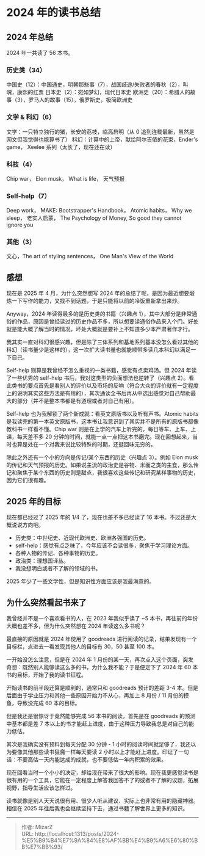 # 2024 年的读书总结

## 2024 年总结
2024 年一共读了 56 本书。
### 历史类（34）
中国史（12）：中国通史，明朝那些事（7），战国歧途/失败者的春秋（2），叫魂，康熙的红票
日本史（2）：宛如梦幻，现代日本史
欧洲史（20）：希腊人的故事（3），罗马人的故事（15），俄罗斯史，极简欧洲史

### 文学 &amp; 科幻（6）
文学：一只特立独行的猪，长安的荔枝，临高启明（从 0 追到连载最新，虽然是网文但我觉得也能算书了）
科幻：计算中的上帝，献给阿尔吉侬的花束，Ender&#39;s game， Xeelee 系列（太长了，现在还在读）

### 科技（4）
Chip war， Elon musk， What is life， 天气预报

### Self-help（7）
Deep work， MAKE: Bootstrapper&#39;s Handbook， Atomic habits， Why we sleep， 老实人启蒙， The Psychology of Money, So good they cannot ignore you

### 其他（3）
文心，The art of styling sentences， One Man&#39;s View of the World

## 感想
现在是 2025 年 4 月，为什么突然想写 2024 年的总结了呢，是因为最近想要煅炼一下写作的能力，又找不到话题，于是只能将以前的冷饭重新拿出来炒。

Anyway，2024 年读得最多的是历史类的书籍（兴趣点 1），其中大部分是非常通俗的作品，原因是曾经读过的历史作品不多，所以想要读通俗作品来入个门。好处就是能大概了解当时的情况，坏处大概就是要补上不知道多少本严肃著作才行。

我其实一直对科幻很感兴趣，但是除了三体系列和基地系列基本没怎么看过其他的科幻（读书量少是这样的），这一次扩大读书量也就能顺带多读几本科幻以满足一下自己。

Self-help 则算是我曾经不怎么重视的一类书籍，感觉有点卖鸡汤。但 2024 年读了一些优秀的 self-help 书后，我对这类型的负面想法也逆转了（兴趣点 2）。看此类书的要点首先是看别人的评价以及市场的反响（符合大众的评价就有一定程度上的说明其实这些方法是有用的），其次通读全书后再从中选出感觉对自己帮助最大的部分（并不是整本书都是有道理或者对自己有用）。

Self-help 也为我解锁了两个新成就：看英文原版书以及听有声书。Atomic habits 是我读完的第一本英文原版书，这本书让我意识到了其实并不是所有的原版书都像教科书一样看不懂。Chip war 则是在上学的汽车上听完的，每日等车、上车、上课，每天差不多 20 分钟的时间，就能一点一点把这本书磨完。现在回想起来，当时也算是处在一个对我来说比较特殊的时期，还挺回味无穷的。

除此之外还有一个小的方向是传记/某个东西的历史（兴趣点 3）。例如 Elon musk 的传记和天气预报的历史。如果说主流的政治史是谷物、米面之类的主食，那么传记和聚焦于某个东西的历史则是甜点，我很喜欢这些传记和研究某样事物的历史，因为它们很有趣。

## 2025 年的目标
现在都已经过了 2025 年的 1/4 了，现在也差不多已经读了 16 本书。不过还是大概说说方向吧。

- 历史类：中世纪史、近现代欧洲史、欧洲各强国的历史。
- self-help：感觉有点乏味了，今年应该不会读很多，聚焦于学习理论方面。
- 各种人物的传记、各种事物的历史。
- 政治类：理想国译丛。
- 我没想明白或者不了解的领域的书。

2025 年少了一些文学性，但是知识性方面应该是我最满意的。

## 为什么突然看起书来了
我曾经并不是一个喜欢看书的人，在 2023 年我似乎读了 ~5 本书，再往前的年份大概也差不多，但为什么突然想在 2024 年读这么多书呢？

最直接的原因就是 2024 年使用了 goodreads 进行阅读的记录，结果发现有一个目标栏，点进去一看发现其他人的目标有 30，50 甚至 100 本。

一开始没怎么注意，但是在 2024 年 1 月份的某一天，再次点入这个页面，突发奇想：既然别人能够读这么多的书，为什么我不能？于是便定下了 2024 年 60 本书的目标，开始了我的读书征程。

开始读书的前半段还算是顺利的，通常只和 goodreads 预计的差距 3-4 本。但是后面由于学业压力和其他一些原因开始力不从心，再加上 8 月份 / 11 月份的摸鱼，导致没完成 60 本的目标。

但是我还是很惊讶于竟然能够完成 56 本书的阅读，首先是在 goodreads 的预测中基本都是差 7 本以上的书才能赶上进度，由于这种压力导致我总是对自己的能力低估。

其次是我确实没有预料到每天分配 30 分钟 - 1 小时的阅读时间就足够了，我还以为要像其他那些读书狂魔一样每天要读 2 小时以上才能赶上进度。印证了一句话：不要高估一天内能达成的成就，也不要低估一年内积累的效果。

现在回看当时一个小小的决定，却给现在带来了很大的影响。现在我更感觉读书是很有用的一个工具，它能在一定程度上解答我回答不了的或者不了解的议题，拓展视野，指导生活应该怎样过。

读书就像是别人天天说很有用、很少人听从建议、实际上也非常有用的隐藏神器。相信在 2025 年往后我也会继续坚持下去，通过书籍了解世界上更多的知识。

---

> 作者: MizarZ  
> URL: http://localhost:1313/posts/2024-%E5%B9%B4%E7%9A%84%E8%AF%BB%E4%B9%A6%E6%80%BB%E7%BB%93/  

